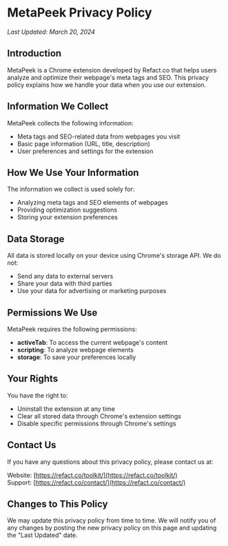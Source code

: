 # MetaPeek Privacy Policy

*Last Updated: March 20, 2024*

## Introduction

MetaPeek is a Chrome extension developed by Refact.co that helps users analyze and optimize their webpage's meta tags and SEO. This privacy policy explains how we handle your data when you use our extension.

## Information We Collect

MetaPeek collects the following information:
- Meta tags and SEO-related data from webpages you visit
- Basic page information (URL, title, description)
- User preferences and settings for the extension

## How We Use Your Information

The information we collect is used solely for:
- Analyzing meta tags and SEO elements of webpages
- Providing optimization suggestions
- Storing your extension preferences

## Data Storage

All data is stored locally on your device using Chrome's storage API. We do not:
- Send any data to external servers
- Share your data with third parties
- Use your data for advertising or marketing purposes

## Permissions We Use

MetaPeek requires the following permissions:
- **activeTab**: To access the current webpage's content
- **scripting**: To analyze webpage elements
- **storage**: To save your preferences locally

## Your Rights

You have the right to:
- Uninstall the extension at any time
- Clear all stored data through Chrome's extension settings
- Disable specific permissions through Chrome's settings

## Contact Us

If you have any questions about this privacy policy, please contact us at:

Website: [https://refact.co/toolkit/](https://refact.co/toolkit/)  
Support: [https://refact.co/contact/](https://refact.co/contact/)

## Changes to This Policy

We may update this privacy policy from time to time. We will notify you of any changes by posting the new privacy policy on this page and updating the "Last Updated" date. 